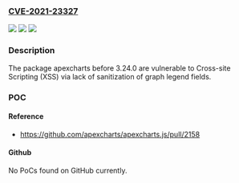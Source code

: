 ### [CVE-2021-23327](https://cve.mitre.org/cgi-bin/cvename.cgi?name=CVE-2021-23327)
![](https://img.shields.io/static/v1?label=Product&message=apexcharts&color=blue)
![](https://img.shields.io/static/v1?label=Version&message=%3C%203.24.0%20&color=brighgreen)
![](https://img.shields.io/static/v1?label=Vulnerability&message=Cross-site%20Scripting%20(XSS)&color=brighgreen)

### Description

The package apexcharts before 3.24.0 are vulnerable to Cross-site Scripting (XSS) via lack of sanitization of graph legend fields.

### POC

#### Reference
- https://github.com/apexcharts/apexcharts.js/pull/2158

#### Github
No PoCs found on GitHub currently.

